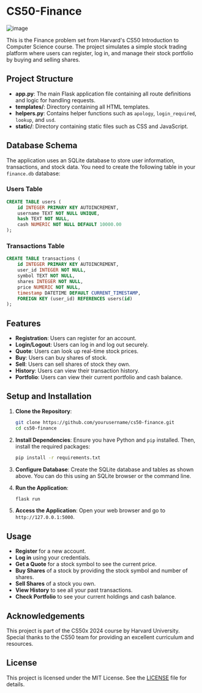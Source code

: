 # CS50-Finance


![image](https://cs50.harvard.edu/x/2024/psets/9/finance/finance_2024.png)

This is the Finance problem set from Harvard's CS50 Introduction to Computer Science course. The project simulates a simple stock trading platform where users can register, log in, and manage their stock portfolio by buying and selling shares.

## Project Structure

- **app.py**: The main Flask application file containing all route definitions and logic for handling requests.
- **templates/**: Directory containing all HTML templates.
- **helpers.py**: Contains helper functions such as `apology`, `login_required`, `lookup`, and `usd`.
- **static/**: Directory containing static files such as CSS and JavaScript.

## Database Schema

The application uses an SQLite database to store user information, transactions, and stock data. You need to create the following table in your `finance.db` database:

### Users Table

```sql
CREATE TABLE users (
    id INTEGER PRIMARY KEY AUTOINCREMENT,
    username TEXT NOT NULL UNIQUE,
    hash TEXT NOT NULL,
    cash NUMERIC NOT NULL DEFAULT 10000.00
);
```

### Transactions Table

```sql
CREATE TABLE transactions (
    id INTEGER PRIMARY KEY AUTOINCREMENT, 
    user_id INTEGER NOT NULL, 
    symbol TEXT NOT NULL, 
    shares INTEGER NOT NULL, 
    price NUMERIC NOT NULL, 
    timestamp DATETIME DEFAULT CURRENT_TIMESTAMP, 
    FOREIGN KEY (user_id) REFERENCES users(id)
);
```

## Features

- **Registration**: Users can register for an account.
- **Login/Logout**: Users can log in and log out securely.
- **Quote**: Users can look up real-time stock prices.
- **Buy**: Users can buy shares of stock.
- **Sell**: Users can sell shares of stock they own.
- **History**: Users can view their transaction history.
- **Portfolio**: Users can view their current portfolio and cash balance.

## Setup and Installation

1. **Clone the Repository**:
    ```sh
    git clone https://github.com/yourusername/cs50-finance.git
    cd cs50-finance
    ```

2. **Install Dependencies**:
    Ensure you have Python and `pip` installed. Then, install the required packages:
    ```sh
    pip install -r requirements.txt
    ```

3. **Configure Database**:
    Create the SQLite database and tables as shown above. You can do this using an SQLite browser or the command line.

4. **Run the Application**:
    ```sh
    flask run
    ```

5. **Access the Application**:
    Open your web browser and go to `http://127.0.0.1:5000`.

## Usage

- **Register** for a new account.
- **Log in** using your credentials.
- **Get a Quote** for a stock symbol to see the current price.
- **Buy Shares** of a stock by providing the stock symbol and number of shares.
- **Sell Shares** of a stock you own.
- **View History** to see all your past transactions.
- **Check Portfolio** to see your current holdings and cash balance.

## Acknowledgements

This project is part of the CS50x 2024 course by Harvard University. Special thanks to the CS50 team for providing an excellent curriculum and resources.

## License

This project is licensed under the MIT License. See the [LICENSE](LICENSE) file for details.
